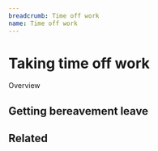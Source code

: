 ```yaml
---
breadcrumb: Time off work
name: Time off work
---
```


Taking time off work
===========================
Overview

## Getting bereavement leave

## Related
